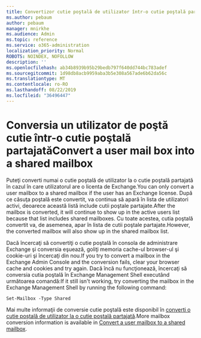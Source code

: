 ```yaml
---
title: Convertizor cutie poştală de utilizator într-o cutie poştală partajată?
ms.author: pebaum
author: pebaum
manager: mnirkhe
ms.audience: Admin
ms.topic: reference
ms.service: o365-administration
localization_priority: Normal
ROBOTS: NOINDEX, NOFOLLOW
description: ''
ms.openlocfilehash: ab34b8939b95b29bedb797f640dd744bc783adef
ms.sourcegitcommit: 1d98db8acb9959aba3b5e308a567ade6b62da56c
ms.translationtype: MT
ms.contentlocale: ro-RO
ms.lasthandoff: 08/22/2019
ms.locfileid: "36496447"
---
```

# <a name="convert-a-user-mail-box-into-a-shared-mailbox"></a><span data-ttu-id="de076-102">Conversia un utilizator de poştă cutie într-o cutie poştală partajată</span><span class="sxs-lookup"><span data-stu-id="de076-102">Convert a user mail box into a shared mailbox</span></span>

<span data-ttu-id="de076-103">Puteţi converti numai o cutie poştală de utilizator la o cutie poştală partajată în cazul în care utilizatorul are o licenta de Exchange.</span><span class="sxs-lookup"><span data-stu-id="de076-103">You can only convert a user mailbox to a shared mailbox if the user has an Exchange license.</span></span> <span data-ttu-id="de076-104">După ce căsuţa poştală este convertit, va continua să apară în lista de utilizatori activi, deoarece această listă include cutii poştale partajate.</span><span class="sxs-lookup"><span data-stu-id="de076-104">After the mailbox is converted, it will continue to show up in the active users list because that list includes shared mailboxes.</span></span> <span data-ttu-id="de076-105">Cu toate acestea, cutia poştală convertit va, de asemenea, apar în lista de cutii poştale partajate.</span><span class="sxs-lookup"><span data-stu-id="de076-105">However, the converted mailbox will also show up in the shared mailbox list.</span></span> 
  
<span data-ttu-id="de076-106">Dacă încercaţi să convertiţi o cutie poştală în consola de administrare Exchange şi conversia eşuează, goliţi memoria cache-ul browser-ul şi cookie-uri şi încercaţi din nou.</span><span class="sxs-lookup"><span data-stu-id="de076-106">If you try to convert a mailbox in the Exchange Admin Console and the conversion fails, clear your browser cache and cookies and try again.</span></span> <span data-ttu-id="de076-107">Dacă încă nu funcţionează, încercaţi să conversia cutia poştală în Exchange Management Shell executând următoarea comandă:</span><span class="sxs-lookup"><span data-stu-id="de076-107">If it still isn't working, try converting the mailbox in the Exchange Management Shell by running the following command:</span></span>
  
```
Set-Mailbox -Type Shared
```

<span data-ttu-id="de076-108">Mai multe informaţii de conversie cutie poştală este disponibil în [converti o cutie poştală de utilizator la o cutie poştală partajată](https://docs.microsoft.com/office365/admin/email/convert-user-mailbox-to-shared-mailbox).</span><span class="sxs-lookup"><span data-stu-id="de076-108">More mailbox conversion information is available in [Convert a user mailbox to a shared mailbox](https://docs.microsoft.com/office365/admin/email/convert-user-mailbox-to-shared-mailbox).</span></span>
  
